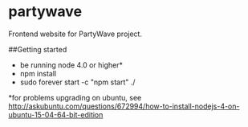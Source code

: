 # partywave

Frontend website for PartyWave project. 

##Getting started
- be running node 4.0 or higher*
- npm install
- sudo forever start -c "npm start" ./

*for problems upgrading on ubuntu, see 
http://askubuntu.com/questions/672994/how-to-install-nodejs-4-on-ubuntu-15-04-64-bit-edition

